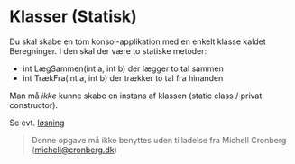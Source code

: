 ﻿# Klasser (Statisk)

Du skal skabe en tom konsol-applikation med en enkelt klasse kaldet Beregninger. I den skal der være to statiske metoder:

* int LægSammen(int a, int b) der lægger to tal sammen
* int TrækFra(int a, int b) der trækker to tal fra hinanden

Man må _ikke_ kunne skabe en instans af klassen (static class / privat constructor).

Se evt. [løsning](https://github.com/devcronberg/undervisning-cs-opgaver/blob/master/klasser-statisk/Program.cs)

<!-- footerstart -->
> Denne opgave må ikke benyttes uden tilladelse fra Michell Cronberg (michell@cronberg.dk)
<!-- footerslut -->
